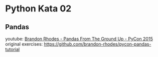 # Python Kata 02
## Pandas

youtube: [Brandon Rhodes - Pandas From The Ground Up - PyCon 2015](https://www.youtube.com/watch?v=5JnMutdy6Fw)
original exercises: https://github.com/brandon-rhodes/pycon-pandas-tutorial